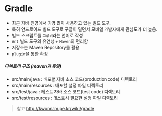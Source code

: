# Gradle

- 최근 자바 진영에서 가장 많이 사용하고 있는 빌드 도구.
- 특히 안드로이드 빌드 도구로 구글이 밀면서 모바일 개발자에게 관심도가 더 높음.
- 빌드 스크립트를 `그루비`라는 언어로 작성
- `Ant` 빌드 도구의 유연성 + `Maven`의 편리함
- 저장소는 Maven Repository를 활용
- `plugin`을 통한 확장



##### 디렉토리 구조 (maven과 동일)

- src/main/java : 배포할 자바 소스 코드(production code) 디렉토리
- src/main/resources : 배포할 설정 파일 디렉토리
- src/test/java : 테스트 자바 소스 코드(test code) 디렉토리
- src/test/resources : 테스트시 필요한 설정 파일 디렉토리



> 참고 http://kwonnam.pe.kr/wiki/gradle